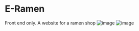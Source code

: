 # E-Ramen

Front end only. A website for a ramen shop
![image](https://github.com/user-attachments/assets/12a534c4-5d68-413a-95b2-4dab00bed0d6)
![image](https://github.com/user-attachments/assets/0e00fd07-3e9f-457e-b6c8-f666881c45a6)
